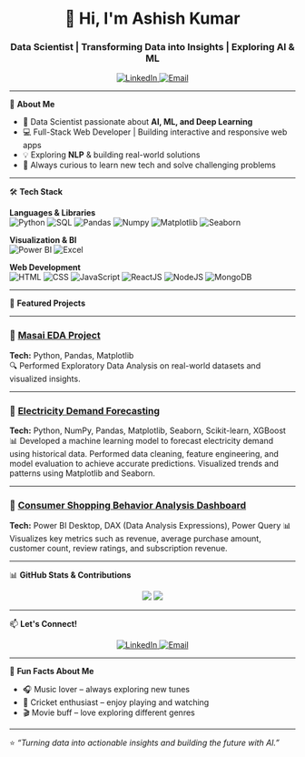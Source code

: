 <!-- Ashish0016op | Data Scientist | AI Enthusiast -->

<h1 align="center">👋 Hi, I'm Ashish Kumar</h1>
<h3 align="center">Data Scientist | Transforming Data into Insights | Exploring AI & ML</h3>

<p align="center">
  <a href="https://www.linkedin.com/in/ashish-kumar-b115a1254/" target="_blank">
    <img src="https://img.shields.io/badge/LinkedIn-0A66C2?style=for-the-badge&logo=linkedin&logoColor=white" alt="LinkedIn"/>
  </a>
  <a href="mailto:gdak0016@gmail.com">
    <img src="https://img.shields.io/badge/Email-D14836?style=for-the-badge&logo=gmail&logoColor=white" alt="Email"/>
  </a>
</p>


---

🌟 **About Me**

- 🔬 Data Scientist passionate about **AI, ML, and Deep Learning**
- 💻 Full-Stack Web Developer | Building interactive and responsive web apps
- 💡 Exploring **NLP** & building real-world solutions
- 🚀 Always curious to learn new tech and solve challenging problems

---

🛠️ **Tech Stack**

**Languages & Libraries**
<br>
<img src="https://img.shields.io/badge/Python-3776AB?style=for-the-badge&logo=python&logoColor=white" alt="Python"/>
<img src="https://img.shields.io/badge/SQL-4479A1?style=for-the-badge&logo=mysql&logoColor=white" alt="SQL"/>
<img src="https://img.shields.io/badge/Pandas-150458?style=for-the-badge&logo=pandas&logoColor=white" alt="Pandas"/>
<img src="https://img.shields.io/badge/Numpy-013243?style=for-the-badge&logo=numpy&logoColor=white" alt="Numpy"/>
<img src="https://img.shields.io/badge/Matplotlib-F0DB4F?style=for-the-badge&logo=matplotlib&logoColor=black" alt="Matplotlib"/>
<img src="https://img.shields.io/badge/Seaborn-4C72B0?style=for-the-badge&logo=python&logoColor=white" alt="Seaborn"/>

**Visualization & BI**
<br>
<img src="https://img.shields.io/badge/Power%20BI-F2C811?style=for-the-badge&logo=power-bi&logoColor=black" alt="Power BI"/>
<img src="https://img.shields.io/badge/Excel-217346?style=for-the-badge&logo=microsoft-excel&logoColor=white" alt="Excel"/>

**Web Development**
<br>
<img src="https://img.shields.io/badge/HTML-E34F26?style=for-the-badge&logo=html5&logoColor=white" alt="HTML"/>
<img src="https://img.shields.io/badge/CSS-1572B6?style=for-the-badge&logo=css3&logoColor=white" alt="CSS"/>
<img src="https://img.shields.io/badge/JavaScript-F7DF1E?style=for-the-badge&logo=javascript&logoColor=black" alt="JavaScript"/>
<img src="https://img.shields.io/badge/React-61DAFB?style=for-the-badge&logo=react&logoColor=black" alt="ReactJS"/>
<img src="https://img.shields.io/badge/Node.js-339933?style=for-the-badge&logo=node.js&logoColor=white" alt="NodeJS"/>
<img src="https://img.shields.io/badge/MongoDB-47A248?style=for-the-badge&logo=mongodb&logoColor=white" alt="MongoDB"/>


---

🚀 **Featured Projects**

---

### 🔹 [Masai EDA Project](https://github.com/Ashish0016op/Masai_EDA_Project)  
**Tech:** Python, Pandas, Matplotlib  
🔍 Performed Exploratory Data Analysis on real-world datasets and visualized insights.

---

### 🔹 [Electricity Demand Forecasting](https://github.com/Ashish0016op/electricity-demand-forecasting)  
**Tech:** Python, NumPy, Pandas, Matplotlib, Seaborn, Scikit-learn, XGBoost
<br>
📊 Developed a machine learning model to forecast electricity demand using historical data. Performed data cleaning, feature engineering, and model evaluation to achieve accurate predictions. Visualized trends and patterns using Matplotlib and Seaborn.

---

### 🔹 [Consumer Shopping Behavior Analysis Dashboard](https://github.com/Ashish0016op/Consumer-Shopping-Behavior-Analysis-Dashboard)  
**Tech:** Power BI Desktop, DAX (Data Analysis Expressions), Power Query
📊 Visualizes key metrics such as revenue, average purchase amount, customer count, review ratings, and subscription revenue.


---

📊 **GitHub Stats & Contributions**

<p align="center">
  <!-- Overall GitHub Stats -->
  <img src="https://github-readme-stats.vercel.app/api?username=Ashish0016op&show_icons=true&theme=radical" />

  <!-- Top Languages -->
  <img src="https://github-readme-stats.vercel.app/api/top-langs/?username=Ashish0016op&layout=compact&theme=radical" />
</p>



---

📫 **Let's Connect!**

<p align="center">
  <a href="https://www.linkedin.com/in/ashish-kumar-b115a1254/" target="_blank">
    <img src="https://img.shields.io/badge/LinkedIn-0A66C2?style=for-the-badge&logo=linkedin&logoColor=white" alt="LinkedIn"/>
  </a>
  <a href="mailto:gdak0016@gmail.com">
    <img src="https://img.shields.io/badge/Email-D14836?style=for-the-badge&logo=gmail&logoColor=white" alt="Email"/>
  </a>
</p>

---

🎵 **Fun Facts About Me**

- 🎧 Music lover – always exploring new tunes  
- 🏏 Cricket enthusiast – enjoy playing and watching  
- 🎬 Movie buff – love exploring different genres 


---

⭐️ _“Turning data into actionable insights and building the future with AI.”_
